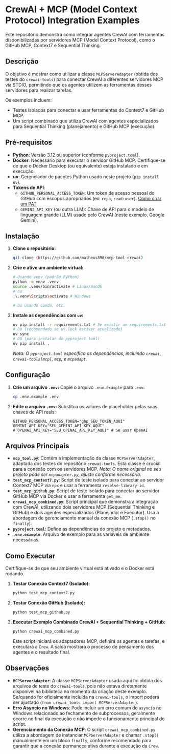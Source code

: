 # CrewAI + MCP (Model Context Protocol) Integration Examples

Este repositório demonstra como integrar agentes CrewAI com ferramentas disponibilizadas por servidores MCP (Model Context Protocol), como o GitHub MCP, Context7 e Sequential Thinking.

## Descrição

O objetivo é mostrar como utilizar a classe `MCPServerAdapter` (obtida dos testes do `crewai-tools`) para conectar CrewAI a diferentes servidores MCP via STDIO, permitindo que os agentes utilizem as ferramentas desses servidores para realizar tarefas.

Os exemplos incluem:
- Testes isolados para conectar e usar ferramentas do Context7 e GitHub MCP.
- Um script combinado que utiliza CrewAI com agentes especializados para Sequential Thinking (planejamento) e GitHub MCP (execução).

## Pré-requisitos

- **Python**: Versão 3.12 ou superior (conforme `pyproject.toml`).
- **Docker**: Necessário para executar o servidor GitHub MCP. Certifique-se de que o Docker Desktop (ou equivalente) esteja instalado e em execução.
- **uv**: Gerenciador de pacotes Python usado neste projeto (`pip install uv`).
- **Tokens de API**:
    - `GITHUB_PERSONAL_ACCESS_TOKEN`: Um token de acesso pessoal do GitHub com escopos apropriados (ex: `repo`, `read:user`). [Como criar um PAT](https://docs.github.com/en/authentication/keeping-your-account-and-data-secure/managing-your-personal-access-tokens)
    - `GEMINI_API_KEY` (ou outra LLM): Chave de API para o modelo de linguagem grande (LLM) usado pelo CrewAI (neste exemplo, Google Gemini).

## Instalação

1.  **Clone o repositório:**
    ```bash
    git clone (https://github.com/matheus896/mcp-tool-crewai)
    ```

2.  **Crie e ative um ambiente virtual:**
    ```bash
    # Usando venv (padrão Python)
    python -m venv .venv
    source .venv/bin/activate # Linux/macOS
    # ou
    .\.venv\Scripts\activate # Windows

    # Ou usando conda, etc.
    ```

3.  **Instale as dependências com `uv`:**
    ```bash
    uv pip install -r requirements.txt # Se existir um requirements.txt gerado por uv
    # OU (recomendado se uv.lock estiver atualizado)
    uv sync
    # OU (para instalar do pyproject.toml)
    uv pip install .
    ```
    *Nota: O `pyproject.toml` especifica as dependências, incluindo `crewai`, `crewai-tools[mcp]`, `mcp`, e `mcpadapt`.*

## Configuração

1.  **Crie um arquivo `.env`:**
    Copie o arquivo `.env.example` para `.env`:
    ```bash
    cp .env.example .env
    ```

2.  **Edite o arquivo `.env`:**
    Substitua os valores de placeholder pelas suas chaves de API reais:
    ```
    GITHUB_PERSONAL_ACCESS_TOKEN="ghp_SEU_TOKEN_AQUI"
    GEMINI_API_KEY="SEU_GEMINI_API_KEY_AQUI"
    # OPENAI_API_KEY="SEU_OPENAI_API_KEY_AQUI" # Se usar OpenAI
    ```

## Arquivos Principais

-   **`mcp_tool.py`**: Contém a implementação da classe `MCPServerAdapter`, adaptada dos testes do repositório `crewai-tools`. Esta classe é crucial para a conexão com os servidores MCP. *Nota: O nome original no seu projeto pode ser `mcpadapter.py`, ajuste conforme necessário.*
-   **`test_mcp_context7.py`**: Script de teste isolado para conectar ao servidor Context7 MCP via `npx` e usar a ferramenta `resolve-library-id`.
-   **`test_mcp_github.py`**: Script de teste isolado para conectar ao servidor GitHub MCP via Docker e usar a ferramenta `get_me`.
-   **`crewai_mcp_combined.py`**: Script principal que demonstra a integração com CrewAI, utilizando dois servidores MCP (Sequential Thinking e GitHub) e dois agentes especializados (Planejador e Executor). Usa a abordagem de gerenciamento manual da conexão MCP (`.stop()` no `finally`).
-   **`pyproject.toml`**: Define as dependências do projeto e metadados.
-   **`.env.example`**: Arquivo de exemplo para as variáveis de ambiente necessárias.

## Como Executar

Certifique-se de que seu ambiente virtual está ativado e o Docker está rodando.

1.  **Testar Conexão Context7 (Isolado):**
    ```bash
    python test_mcp_context7.py
    ```

2.  **Testar Conexão GitHub (Isolado):**
    ```bash
    python test_mcp_github.py
    ```

3.  **Executar Exemplo Combinado CrewAI + Sequential Thinking + GitHub:**
    ```bash
    python crewai_mcp_combined.py
    ```
    Este script iniciará os adaptadores MCP, definirá os agentes e tarefas, e executará a `Crew`. A saída mostrará o processo de pensamento dos agentes e o resultado final.

## Observações

-   **`MCPServerAdapter`**: A classe `MCPServerAdapter` usada aqui foi obtida dos arquivos de teste do `crewai-tools`, pois não estava diretamente disponível na biblioteca no momento da criação deste exemplo. Se/quando for oficialmente incluída na `crewai-tools`, o import poderá ser ajustado (`from crewai_tools import MCPServerAdapter`).
-   **Erro Asyncio no Windows**: Pode incluir um erro comum do `asyncio` no Windows relacionado ao fechamento de subprocessos, geralmente ocorre no final da execução e não impede o funcionamento principal do script.
-   **Gerenciamento da Conexão MCP**: O script `crewai_mcp_combined.py` utiliza a abordagem de instanciar `MCPServerAdapter` e chamar `.stop()` manualmente em um bloco `finally`, conforme recomendado para garantir que a conexão permaneça ativa durante a execução da `Crew`.
